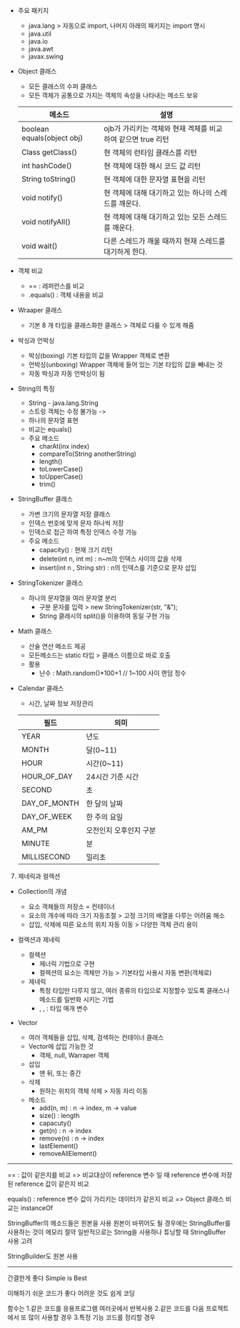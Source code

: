  - 주요 패키지
    * java.lang > 자동으로 import, 나머지 아래의 패키지는 import 명시
    * java.util
    * java.io
    * java.awt
    * javax.swing

  - Object 클래스 
    * 모든 클래스의 수퍼 클래스
    * 모든 객체가 공통으로 가지는 객체의 속성을 나타내는 메소드 보유

    메소드 | 설명
    -- | --
    boolean equals(object obj) | ojb가 가리키는 객체와 현재 겍체를 비교하여 같으면 true 리턴
    Class getClass() | 현 객체의 런타임 클래스를 리턴
    int hashCode() | 현 객체에 대한 해시 코드 값 리턴
    String toString() | 현 객체에 대한 문자열 표현을 리턴
    void notify() | 현 객체에 대해 대기하고 있는 하나의 스레드를 깨운다.
    void notifyAll() | 현 객체에 대해 대기하고 있는 모든 스레드를 깨운다.
    void wait() | 다른 스레드가 깨울 때까지 현재 스레드를 대기하게 한다.

  - 객체 비교
    *  == : 레퍼런스를 비교
    * .equals() : 객체 내용을 비교

  - Wraaper 클래스
    * 기본 8 개 타입을 클래스화한 클래스 > 객체로 다룰 수 있게 해줌

  - 박싱과 언박싱
    * 박싱(boxing) 기본 타입의 값을 Wrapper 객체로 변환
    * 언박싱(unboxing) Wrapper 객체에 들어 있는 기본 타입의 값을 빼내는 것
    * 자동 박싱과 자동 언박싱이 됨 

  - String의 특징
    * String - java.lang.String
    * 스트링 객체는 수정 불가능 -> 
    * 하나의 문자열 표현
    * 비교는 equals()
    * 주요 메소드
      - charAt(inx index)
      - compareTo(String anotherString)
      - length()
      - toLowerCase()
      - toUpperCase()
      - trim()

  - StringBuffer 클래스
    * 가변 크기의 문자열 저장 클래스
    * 인덱스 번호에 맞게 문자 하나씩 저장
    * 인덱스로 접근 하여 특정 인덱스 수정 가능
    * 주요 메소드
      - capacity() : 현재 크기 리턴
      - delete(int n, int m) : n~m의 인덱스 사이의 값을 삭제
      - insert(int n , String str) : n의 인덱스를 기준으로 문자 삽입

  - StringTokenizer 클래스
    * 하나의 문자열을 여러 문자열 분리
      - 구분 문자를 입력 > new StringTokenizer(str, "&");
      - String 클래시의 split()을 이용하여 동일 구현 가능 

  - Math 클래스
    * 산술 연산 메소드 제공 
    * 모든메소드는 static 타입 > 클래스 이름으로 바로 호출
    * 활용
      - 난수 : Math.random()*100+1 // 1~100 사이 랜덤 정수

  - Calendar 클래스
    * 시간, 날짜 정보 저장관리
    
    필드 | 의미 
    -- | --
    YEAR | 년도
    MONTH | 달(0~11)
    HOUR | 시간(0~11)
    HOUR_OF_DAY | 24시간 기준 시간
    SECOND | 초
    DAY_OF_MONTH | 한 달의 날짜
    DAY_OF_WEEK | 한 주의 요일
    AM_PM | 오전인지 오후인지 구분
    MINUTE | 분
    MILLISECOND | 밀리초


7. 제네릭과 컬렉션
  - Collection의 개념
    * 요소 객체들의 저장소 = 컨테이너
    * 요소의 개수에 따라 크기 자동조절 > 고정 크기의 배열을 다루는 어려움 해소
    * 삽입, 삭제에 따른 요소의 위치 자동 이동 > 다양한 객체 관리 용이
  
  - 컬렉션과 제네릭
    * 컬렉션
      - 제너릭 기법으로 구현
      - 컬렉션의 요소는 객체만 가능 > 기본타입 사용시 자동 변환(객체로)
    * 제네릭
      - 특정 타입만  다루지 않고, 여러 종류의 타입으로 지정할수 있도록 클래스나 메소드를 일반화 시키는 기법
      - <E>, <K>, <V> : 타입 매개 변수
  
  - Vector<E>
    * 여러 객체들을 삽입, 삭제, 검색하는 컨테이너 클래스
    * Vector에 삽입 가능한 것
      * 객체, null, Warraper 객체
    * 삽입 
      - 맨 뒤, 또는 중간
    * 삭제
      - 원하는 위치의 객체 삭제 > 자동 자리 이동
    * 메소드
      - add(n, m) : n -> index, m -> value
      - size() : length
      - capacuty()
      - get(n) : n -> index
      - remove(n) : n -> index
      - lastElement()
      - removeAllElement()





---------------------------------------------------------------------




== 
  : 값이 같은지를 비교
  => 비교대상이 reference 변수 일 때 reference 변수에 저장된 reference 값이 같은지 비교

equals()
  : reference 변수 값이 가리키는 데이터가 같은지 비교
  => Object 클래스 비교는 instanceOf

StringBuffer의 메소드들은 원본을 사용
  원본이 바뀌어도 될 경우에는 StringBuffer를 사용하는 것이 메모리 절약
  일반적으로는 String을 사용하나 튜닝할 때 StringBuffer 사용 고려

StringBuilder도 원본 사용

-----------------------------------------------------------------------------------

간결한게 좋다
Simple is Best

이해하기 쉬운 코드가 좋다
어려운 것도 쉽게 코딩

함수는 
  1.같은 코드를 응용프로그램 여러곳에서 반복사용 
  2.같은 코드를 다음 프로젝트에서 또 많이 사용할 경우
  3.특정 기능 코드를 정리할 경우